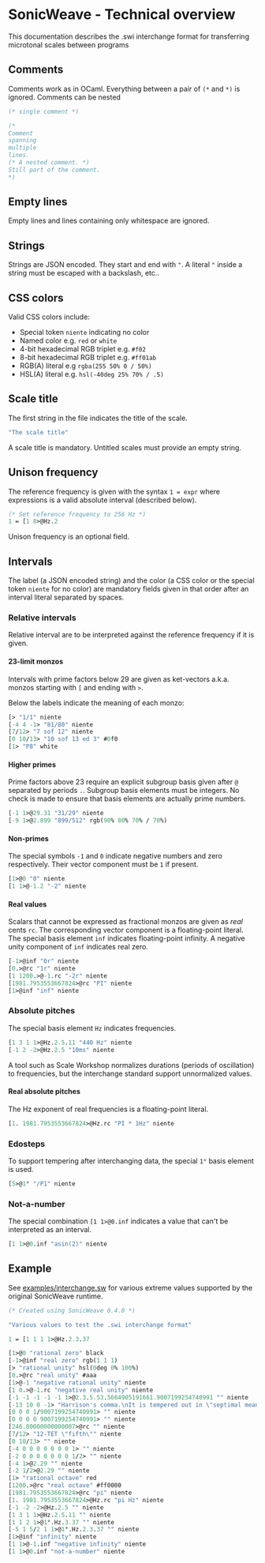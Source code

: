 # SonicWeave - Technical overview
This documentation describes the .swi interchange format for transferring microtonal scales between programs

## Comments
Comments work as in OCaml. Everything between a pair of `(*` and  `*)` is ignored. Comments can be nested
```ocaml
(* single comment *)

(*
Comment
spanning
multiple
lines.
(* A nested comment. *)
Still part of the comment.
*)
```

## Empty lines
Empty lines and lines containing only whitespace are ignored.

## Strings
Strings are JSON encoded. They start and end with `"`. A literal `"` inside a string must be escaped with a backslash, etc..

## CSS colors
Valid CSS colors include:
  - Special token `niente` indicating no color
  - Named color e.g. `red` or `white`
  - 4-bit hexadecimal RGB triplet e.g. `#f02`
  - 8-bit hexadecimal RGB triplet e.g. `#ff01ab`
  - RGB(A) literal e.g `rgba(255 50% 0 / 50%)`
  - HSL(A) literal e.g. `hsl(-40deg 25% 70% / .5)`

## Scale title
The first string in the file indicates the title of the scale.
```ocaml
"The scale title"
```

A scale title is mandatory. Untitled scales must provide an empty string.

## Unison frequency
The reference frequency is given with the syntax `1 = expr` where expressions is a valid absolute interval (described below).
```ocaml
(* Set reference frequency to 256 Hz *)
1 = [1 8>@Hz.2
```

Unison frequency is an optional field.

## Intervals
The label (a JSON encoded string) and the color (a CSS color or the special token `niente` for no color) are mandatory fields given in that order after an interval literal separated by spaces.

### Relative intervals
Relative interval are to be interpreted against the reference frequency if it is given.

#### 23-limit monzos
Intervals with prime factors below 29 are given as ket-vectors a.k.a. monzos starting with `[` and ending with `>`.

Below the labels indicate the meaning of each monzo:
```ocaml
[> "1/1" niente
[-4 4 -1> "81/80" niente
[7/12> "7 sof 12" niente
[0 10/13> "10 sof 13 ed 3" #0f0
[1> "P8" white
```

#### Higher primes
Prime factors above 23 require an explicit subgroup basis given after `@` separated by periods `.`. Subgroup basis elements must be integers. No check is made to ensure that basis elements are actually prime numbers.
```ocaml
[-1 1>@29.31 "31/29" niente
[-9 1>@2.899 "899/512" rgb(90% 80% 70% / 70%)
```

#### Non-primes
The special symbols `-1` and `0` indicate negative numbers and zero respectively. Their vector component must be `1` if present.
```ocaml
[1>@0 "0" niente
[1 1>@-1.2 "-2" niente
```

#### Real values
Scalars that cannot be expressed as fractional monzos are given as *real* cents `rc`. The corresponding vector component is a floating-point literal. The special basis element `inf` indicates floating-point infinity. A negative unity component of `inf` indicates real zero.
```ocaml
[-1>@inf "0r" niente
[0.>@rc "1r" niente
[1 1200.>@-1.rc "-2r" niente
[1981.7953553667824>@rc "PI" niente
[1>@inf "inf" niente
```

### Absolute pitches
The special basis element `Hz` indicates frequencies.
```ocaml
[1 3 1 1>@Hz.2.5.11 "440 Hz" niente
[-1 2 -2>@Hz.2.5 "10ms" niente
```

A tool such as Scale Workshop normalizes durations (periods of oscillation) to frequencies, but the interchange standard support unnormalized values.

#### Real absolute pitches
The Hz exponent of real frequencies is a floating-point literal.
```ocaml
[1. 1981.7953553667824>@Hz.rc "PI * 1Hz" niente
```

### Edosteps
To support tempering after interchanging data, the special `1°` basis element is used.
```ocaml
[5>@1° "/P1" niente
```

### Not-a-number
The special combination `[1 1>@0.inf` indicates a value that can't be interpreted as an interval.
```ocaml
[1 1>@0.inf "asin(2)" niente
```

## Example
See [examples/interchange.sw](https://github.com/xenharmonic-devs/sonic-weave/blob/main/examples/interchange.sw) for various extreme values supported by the original SonicWeave runtime.

```ocaml
(* Created using SonicWeave 0.4.0 *)

"Various values to test the .swi interchange format"

1 = [1 1 1 1>@Hz.2.3.37

[1>@0 "rational zero" black
[-1>@inf "real zero" rgb(1 1 1)
[> "rational unity" hsl(0deg 0% 100%)
[0.>@rc "real unity" #aaa
[1>@-1 "negative rational unity" niente
[1 0.>@-1.rc "negative real unity" niente
[-1 -1 -1 -1 -1 1>@2.3.5.53.5664905191661.9007199254740991 "" niente
[-13 10 0 -1> "Harrison's comma.\nIt is tempered out in \"septimal meantone\"" niente
[0 0 0 1/9007199254740991> "" niente
[0 0 0 0 9007199254740991> "" niente
[246.80000000000007>@rc "" niente
[7/12> "12-TET \"fifth\"" niente
[0 10/13> "" niente
[-4 0 0 0 0 0 0 0 1> "" niente
[-2 0 0 0 0 0 0 0 1/2> "" niente
[-4 1>@2.29 "" niente
[-2 1/2>@2.29 "" niente
[1> "rational octave" red
[1200.>@rc "real octave" #ff0000
[1981.7953553667824>@rc "pi" niente
[1. 1981.7953553667824>@Hz.rc "pi Hz" niente
[-1 -2 -2>@Hz.2.5 "" niente
[1 3 1 1>@Hz.2.5.11 "" niente
[1 1 2 1>@1°.Hz.3.37 "" niente
[-5 1 5/2 1 1>@1°.Hz.2.3.37 "" niente
[1>@inf "infinity" niente
[1 1>@-1.inf "negative infinity" niente
[1 1>@0.inf "not-a-number" niente
```
